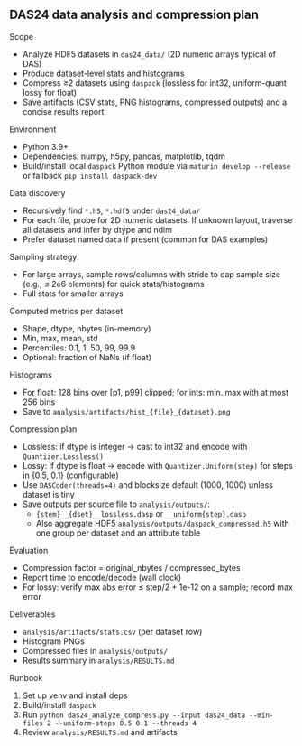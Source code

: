 ## DAS24 data analysis and compression plan

Scope

- Analyze HDF5 datasets in `das24_data/` (2D numeric arrays typical of DAS)
- Produce dataset-level stats and histograms
- Compress ≥2 datasets using `daspack` (lossless for int32, uniform-quant lossy for float)
- Save artifacts (CSV stats, PNG histograms, compressed outputs) and a concise results report

Environment

- Python 3.9+
- Dependencies: numpy, h5py, pandas, matplotlib, tqdm
- Build/install local `daspack` Python module via `maturin develop --release` or fallback `pip install daspack-dev`

Data discovery

- Recursively find `*.h5`, `*.hdf5` under `das24_data/`
- For each file, probe for 2D numeric datasets. If unknown layout, traverse all datasets and infer by dtype and ndim
- Prefer dataset named `data` if present (common for DAS examples)

Sampling strategy

- For large arrays, sample rows/columns with stride to cap sample size (e.g., ≤ 2e6 elements) for quick stats/histograms
- Full stats for smaller arrays

Computed metrics per dataset

- Shape, dtype, nbytes (in-memory)
- Min, max, mean, std
- Percentiles: 0.1, 1, 50, 99, 99.9
- Optional: fraction of NaNs (if float)

Histograms

- For float: 128 bins over [p1, p99] clipped; for ints: min..max with at most 256 bins
- Save to `analysis/artifacts/hist_{file}_{dataset}.png`

Compression plan

- Lossless: if dtype is integer → cast to int32 and encode with `Quantizer.Lossless()`
- Lossy: if dtype is float → encode with `Quantizer.Uniform(step)` for steps in {0.5, 0.1} (configurable)
- Use `DASCoder(threads=4)` and blocksize default (1000, 1000) unless dataset is tiny
- Save outputs per source file to `analysis/outputs/`:
  - `{stem}__{dset}__lossless.dasp` or `__uniform{step}.dasp`
  - Also aggregate HDF5 `analysis/outputs/daspack_compressed.h5` with one group per dataset and an attribute table

Evaluation

- Compression factor = original_nbytes / compressed_bytes
- Report time to encode/decode (wall clock)
- For lossy: verify max abs error ≤ step/2 + 1e-12 on a sample; record max error

Deliverables

- `analysis/artifacts/stats.csv` (per dataset row)
- Histogram PNGs
- Compressed files in `analysis/outputs/`
- Results summary in `analysis/RESULTS.md`

Runbook

1. Set up venv and install deps
2. Build/install `daspack`
3. Run `python das24_analyze_compress.py --input das24_data --min-files 2 --uniform-steps 0.5 0.1 --threads 4`
4. Review `analysis/RESULTS.md` and artifacts
